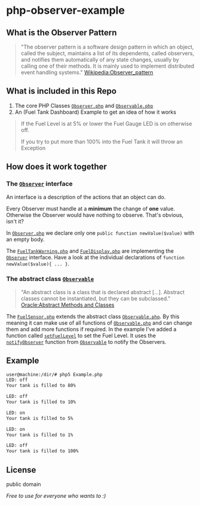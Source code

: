 # php-observer-example

## What is the Observer Pattern

> "The observer pattern is a software design pattern in which an object, called the subject, 
> maintains a list of its dependents, called observers, and notifies them automatically of 
> any state changes, usually by calling one of their methods. It is mainly used to implement 
> distributed event handling systems." [Wikipedia:Observer_pattern](https://en.wikipedia.org/wiki/Observer_pattern) 

## What is included in this Repo

1. The core PHP Classes [`Observer.php`](Observer.php) and [`Observable.php`](Observable.php)
2. An (Fuel Tank Dashboard) Example to get an idea of how it works

> If the Fuel Level is at 5% or lower the Fuel Gauge LED is on otherwise off.
>
> If you try to put more than 100% into the Fuel Tank it will throw an Exception

## How does it work together

### The [`Observer`](Observer.php) interface

An interface is a description of the actions that an object can do.

Every Observer must handle at a **minimum** the change of **one** value. 
Otherwise the Observer would have nothing to observe. That's obvious, isn't it?

In [`Observer.php`](Observer.php#L8) we declare only one `public function newValue($value)` with an empty body.

The [`FuelTankWarning.php`](FuelTankWarning.php#L17) and [`FuelDisplay.php`](FuelDisplay.php#L8) are implementing the [`Observer`](Observer.php) interface. 
Have a look at the individual declarations of `function newValue($value){ ... }`.

### The abstract class [`Observable`](Observable.php)

>"An abstract class is a class that is declared abstract [...]. 
>Abstract classes cannot be instantiated, but they can be subclassed." [Oracle:Abstract Methods and Classes](https://docs.oracle.com/javase/tutorial/java/IandI/abstract.html)

The [`FuelSensor.php`](FuelSensor.php#L2) extends the abstract class [`Observable.php`](Observable.php). 
By this meaning it can make use of all functions of [`Observable.php`](Observable.php) and can change them and add more functions if required. 
In the example I've added a function called [`setFuelLevel`](FuelSensor.php#L10) to set the Fuel Level. It uses the [`notifyObserver`](FuelSensor.php#L12) function 
from [`Observable`](Observable.php#L28) to notify the Observers.

## Example

```bash
user@machine:/dir/# php5 Example.php 
LED: off
Your tank is filled to 80%

LED: off
Your tank is filled to 10%

LED: on
Your tank is filled to 5%

LED: on
Your tank is filled to 1%

LED: off
Your tank is filled to 100%


```

## License 
public domain

*Free to use for everyone who wants to :)*
